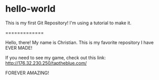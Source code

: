 # hello-world
This is my first Git Repository! I'm using a tutorial to make it.

=============

Hello, there! My name is Christian.
This is my favorite repository I have EVER MADE!

If you need to see my game, check out this link: http://176.32.230.250/taptheblue.com/

FOREVER AMAZING!
